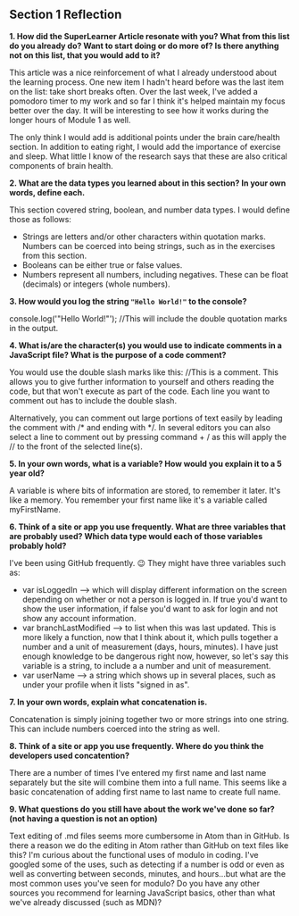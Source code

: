 ## Section 1 Reflection

**1. How did the SuperLearner Article resonate with you? What from this list do you already do? Want to start doing or do more of? Is there anything not on this list, that you would add to it?**

This article was a nice reinforcement of what I already understood about the learning process.  One new item I hadn't heard before was the last item on the list: take short breaks often.  Over the last week, I've added a pomodoro timer to my work and so far I think it's helped maintain my focus better over the day.  It will be interesting to see how it works during the longer hours of Module 1 as well.  

The only think I would add is additional points under the brain care/health section.  In addition to eating right, I would add the importance of exercise and sleep.  What little I know of the research says that these are also critical components of brain health.  

**2. What are the data types you learned about in this section? In your own words, define each.**

This section covered string, boolean, and number data types.  I would define those as follows:
+ Strings are letters and/or other characters within quotation marks.  Numbers can be coerced into being strings, such as in the exercises from this section.
+ Booleans can be either true or false values.  
+ Numbers represent all numbers, including negatives.  These can be float (decimals) or integers (whole numbers).

**3. How would you log the string `"Hello World!"` to the console?**

console.log('"Hello World!"'); //This will include the double quotation marks in the output.

**4. What is/are the character(s) you would use to indicate comments in a JavaScript file? What is the purpose of a code comment?**

You would use the double slash marks like this:  //This is a comment.  This allows you to give further information to yourself and others reading the code, but that won't execute as part of the code.  Each line you want to comment out has to include the double slash.

Alternatively, you can comment out large portions of text easily by leading the comment with /* and ending with */.  In several editors you can also select a line to comment out by pressing command + / as this will apply the // to the front of the selected line(s).

**5. In your own words, what is a variable? How would you explain it to a 5 year old?**

A variable is where bits of information are stored, to remember it later. It's like a memory.  You remember your first name like it's a variable called myFirstName.

**6. Think of a site or app you use frequently. What are three variables that are probably used? Which data type would each of those variables probably hold?**

I've been using GitHub frequently. 😉  They might have three variables such as:
+ var isLoggedIn --> which will display different information on the screen depending on whether or not a person is logged in. If true you'd want to show the user information, if false you'd want to ask for login and not show any account information.
+ var branchLastModified --> to list when this was last updated.  This is more likely a function, now that I think about it, which pulls together a number and a unit of measurement (days, hours, minutes).  I have just enough knowledge to be dangerous right now, however, so let's say this variable is a string, to include a a number and unit of measurement.
+ var userName --> a string which shows up in several places, such as under your profile when it lists "signed in as".

**7. In your own words, explain what concatenation is.**

Concatenation is simply joining together two or more strings into one string.  This can include numbers coerced into the string as well.

**8. Think of a site or app you use frequently. Where do you think the developers used concatention?**

There are a number of times I've entered my first name and last name separately but the site will combine them into a full name.  This seems like a basic concatenation of adding first name to last name to create full name.

**9. What questions do you still have about the work we've done so far? (not having a question is not an option)**

Text editing of .md files seems more cumbersome in Atom than in GitHub.  Is there a reason we do the editing in Atom rather than GitHub on text files like this?
I'm curious about the functional uses of modulo in coding.  I've googled some of the uses, such as detecting if a number is odd or even as well as converting between seconds, minutes, and hours...but what are the most common uses you've seen for modulo?
Do you have any other sources you recommend for learning JavaScript basics, other than what we've already discussed (such as MDN)?
